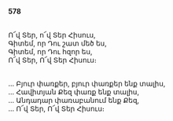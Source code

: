 **578**

\
Ո՜վ Տեր, ո՜վ Տեր Հիսուս,\
Գիտեմ, որ Դու շատ մեծ ես,\
Գիտեմ, որ Դու հզոր ես,\
Ո՜վ Տեր, Ո՜վ Տեր Հիսուս։

\
 ... Բյուր փառքեր, բյուր փառքեր ենք տալիս,\
 ... Հավիտյան Քեզ փառք ենք տալիս,\
 ... Անդադար փառաբանում ենք Քեզ,\
 ... Ո՜վ Տեր, Ո՜վ Տեր Հիսուս։
